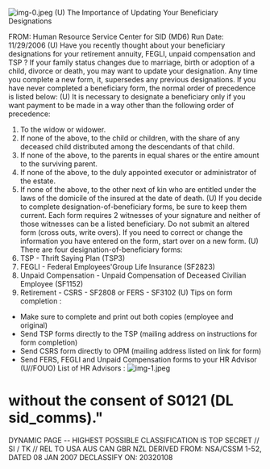![img-0.jpeg](img-0.jpeg)
(U) The Importance of Updating Your Beneficiary Designations

FROM:
Human Resource Service Center for SID (MD6)
Run Date: 11/29/2006
(U) Have you recently thought about your beneficiary designations for your retirement annuity, FEGLI, unpaid compensation and TSP ? If your family status changes due to marriage, birth or adoption of a child, divorce or death, you may want to update your designation. Any time you complete a new form, it, supersedes any previous designations. If you have never completed a beneficiary form, the normal order of precedence is listed below:
(U) It is necessary to designate a beneficiary only if you want payment to be made in a way other than the following order of precedence:

1. To the widow or widower.
2. If none of the above, to the child or children, with the share of any deceased child distributed among the descendants of that child.
3. If none of the above, to the parents in equal shares or the entire amount to the surviving parent.
4. If none of the above, to the duly appointed executor or administrator of the estate.
5. If none of the above, to the other next of kin who are entitled under the laws of the domicile of the insured at the date of death.
(U) If you decide to complete designation-of-beneficiary forms, be sure to keep them current. Each form requires 2 witnesses of your signature and neither of those witnesses can be a listed beneficiary. Do not submit an altered form (cross outs, write overs). If you need to correct or change the information you have entered on the form, start over on a new form.
(U) There are four designation-of-beneficiary forms:
6. TSP - Thrift Saying Plan (TSP3)
7. FEGLI - Federal Employees'Group Life Insurance (SF2823)
8. Unpaid Compensation - Unpaid Compensation of Deceased Civilian Employee (SF1152)
9. Retirement - CSRS - SF2808 or FERS - SF3102
(U) Tips on form completion :

- Make sure to complete and print out both copies (employee and original)
- Send TSP forms directly to the TSP (mailing address on instructions for form completion)
- Send CSRS form directly to OPM (mailing address listed on link for form)
- Send FERS, FEGLI and Unpaid Compensation forms to your HR Advisor
(U//FOUO) List of HR Advisors :
![img-1.jpeg](img-1.jpeg)
# without the consent of S0121 (DL sid_comms)." 

DYNAMIC PAGE -- HIGHEST POSSIBLE CLASSIFICATION IS TOP SECRET // SI / TK // REL TO USA AUS CAN GBR NZL
DERIVED FROM: NSA/CSSM 1-52, DATED 08 JAN 2007 DECLASSIFY ON: 20320108
